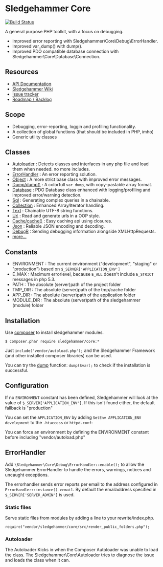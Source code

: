 # Sledgehammer Core

[![Build Status](https://travis-ci.org/sledgehammer/core.png)](https://travis-ci.org/sledgehammer/core)

A general purpose PHP toolkit, with a focus on debugging.

- Improved error reporting with Sledgehammer\Core\Debug\ErrorHandler.
- Improved var_dump() with dump().
- Improved PDO compatible database connection with Sledgehammer\Core\Database\Connection.

## Resources

* [API Documentation](http://sledgehammer.github.com/api/)
* [Sledgehammer Wiki](http://github.com/sledgehammer/sledgehammer/wiki)
* [Issue tracker](https://github.com/sledgehammer/sledgehammer/issues)
* [Roadmap / Backlog](https://trello.com/board/sledgehammer-framework/4ec77591eb9c5577726d94fb)

## Scope

* Debugging, error-reporting, loggin and profiling functionality.
* A collection of global functions (that should be included in PHP, imho)
* Generic utility classes 

## Classes

* [Autoloader](http://sledgehammer.github.com/api/class-Sledgehammer.Autoloader.html)    : Detects classes and interfaces in any php file and load them when needed. no more includes.
* [ErrorHandler](http://sledgehammer.github.com/api/class-Sledgehammer.ErroHandler.html) : An error reporting solution.
* [Object](http://sledgehammer.github.com/api/class-Sledgehammer.Object.html)            : A more strict base class with improved error messages.
* [Dump/dump()](http://sledgehammer.github.com/api/class-Sledgehammer.Dump.html)         : A colorfull `var_dump`, with copy-pastable array format.
* [Database](http://sledgehammer.github.com/api/class-Sledgehammer.Database.html)        : PDO Database class enhanced with logging/profiling and improved error/warning detection.
* [Sql](http://sledgehammer.github.com/api/class-Sledgehammer.Sql.html)                  : Generating complex queries in a chainable.
* [Collection](http://sledgehammer.github.com/api/class-Sledgehammer.Collection.html)    : Enhanced Array/Iterator handling.
* [Text](http://sledgehammer.github.com/api/class-Sledgehammer.Text.html)                : Chainable UTF-8 string functions.
* [Url](http://sledgehammer.github.com/api/class-Sledgehammer.Url.html)                  : Read and generate urls in a OOP style.
* [Cache/cache()](http://sledgehammer.github.com/api/class-Sledgehammer.Cache.html)      : Easy caching api using closures.
* [Json](http://sledgehammer.github.com/api/class-Sledgehammer.Json.html)                : Reliable JSON encoding and decoding.
* [DebugR](http://sledgehammer.github.com/api/class-Sledgehammer.DebugR.html)            : Sending debugging information alongside XMLHttpRequests. 
* [more...](http://sledgehammer.github.com/api/package-Core.html)


## Constants

* ENVIRONMENT : The current environment ("development", "staging" or "production") based on `$_SERVER['APPLICATION_ENV']`  
* E\_MAX      : Maximum errorlevel, because `E_ALL` doesn't include `E_STRICT` messages in php 5.3.  
* PATH        : The absolute (server)path of the project folder  
* TMP_DIR     : The absolute (server)path of the tmp/cache folder  
* APP_DIR     : The absolute (server)path of the application folder  
* MODULE_DIR  : The absolute (server)path of the sledgehammer (module) folder


## Installation

Use [composer](http://getcomposer.org/) to install sledgehammer modules.

```
$ composer.phar require sledgehammer/core:*
```

Just `include('vendor/autoload.php');` and the Sledgehammer Framework (and other installed composer libraries) can be used.

You can try the [dump](http://sledgehammer.github.com/api/function-dump.html) function: `dump($var);` to check if the installation is successful.

## Configuration

If no `ENVIRONMENT` constant has been defined, Sledgehammer will look at the value of `$_SERVER['APPLICATION_ENV']`. If this isn't found either, the default fallback is "production"

You can set the `APPLICATION_ENV` by adding `SetEnv APPLICATION_ENV development` to the `.htaccess` or `httpd.conf`:

You can force an environment by defining the ENVIRONMENT constant before including "vendor/autoload.php"

## ErrorHandler

Add `\Sledgehammer\Core\Debug\ErrorHandler::enable();` to allow the Sledgehammer ErrorHandler to handle the errors, warnings, notices and uncaught exceptions.

The errorhandler sends error reports per email to the address configured in `ErrorHandler::instance()->email`.
By default the emailaddress specified in `$_SERVER['SERVER_ADMIN']` is used.

### Static files
Serve static files from modules by adding a line to your rewrite/index.php.
```
require("vendor/sledgehammer/core/src/render_public_folders.php");
```

### Autoloader

The Autoloader Kicks in when the Composer Autoloader was unable to load the class.
The Sledgehammer\Core\Autoloader tries to diagnose the issue and loads the class when it can.